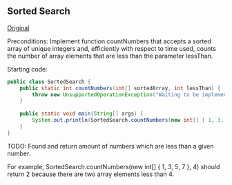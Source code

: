 ## Sorted Search

[Original](https://www.testdome.com/questions/java/sorted-search/21557?questionIds=21568,21557&generatorId=27&type=fromtest&testDifficulty=Hard)

Preconditions:
Implement function countNumbers that accepts a sorted array of unique integers
and, efficiently with respect to time used, counts the number of array
elements that are less than the parameter lessThan.

Starting code:

```java
public class SortedSearch {
    public static int countNumbers(int[] sortedArray, int lessThan) {
        throw new UnsupportedOperationException("Waiting to be implemented.");
    }
    
    public static void main(String[] args) {
        System.out.println(SortedSearch.countNumbers(new int[] { 1, 3, 5, 7 }, 4));
    }
}
```

TODO: Found and return amount of numbers which are less than a given number.

For example, SortedSearch.countNumbers(new int[] { 1, 3, 5, 7 }, 4)
should return 2 because there are two array elements less than 4.

